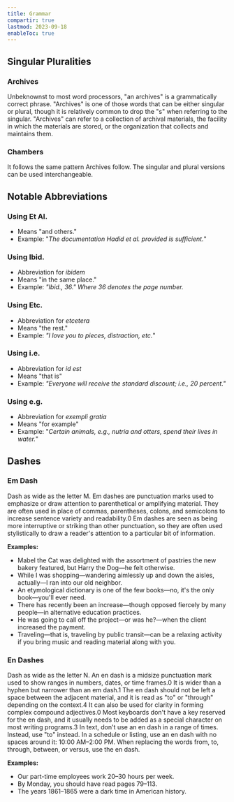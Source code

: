 ```yaml
---
title: Grammar
compartir: true
lastmod: 2023-09-18
enableToc: true
---
```

## Singular Pluralities

### Archives

Unbeknownst to most word processors, "an archives" is a grammatically correct phrase. "Archives" is one of those words that can be either singular or plural, though it is relatively common to drop the "s" when referring to the singular. "Archives" can refer to a collection of archival materials, the facility in which the materials are stored, or the organization that collects and maintains them.

### Chambers

It follows the same pattern Archives follow. The singular and plural versions can be used interchangeable.

## Notable Abbreviations

### Using Et Al.

* Means "and others."
* Example: "_The documentation Hadid et al. provided is sufficient._"

### Using Ibid.

* Abbreviation for _ibidem_
* Means "in the same place."
* Example: _"Ibid., 36." Where 36 denotes the page number._

### Using Etc.

* Abbreviation for _etcetera_
* Means "the rest."
* Example: _"I love you to pieces, distraction, etc._"

### Using i.e.

* Abbreviation for _id est_
* Means "that is"
* Example: _"Everyone will receive the standard discount; i.e., 20 percent."_

### Using e.g.

* Abbreviation for _exempli gratia_
* Means "for example"
* Example: "_Certain animals, e.g., nutria and otters, spend their lives in water._"

## Dashes

### Em Dash

Dash as wide as the letter M. Em dashes are punctuation marks used to emphasize or draw attention to parenthetical or amplifying material. They are often used in place of commas, parentheses, colons, and semicolons to increase sentence variety and readability.0 Em dashes are seen as being more interruptive or striking than other punctuation, so they are often used stylistically to draw a reader's attention to a particular bit of information.

**Examples:**

* Mabel the Cat was delighted with the assortment of pastries the new bakery featured, but Harry the Dog—he felt otherwise.
* While I was shopping—wandering aimlessly up and down the aisles, actually—I ran into our old neighbor.
* An etymological dictionary is one of the few books—no, it's the only book—you'll ever need.
* There has recently been an increase—though opposed fiercely by many people—in alternative education practices.
* He was going to call off the project—or was he?—when the client increased the payment.
* Traveling—that is, traveling by public transit—can be a relaxing activity if you bring music and reading material along with you.

### En Dashes

Dash as wide as the letter N. An en dash is a midsize punctuation mark used to show ranges in numbers, dates, or time frames.0 It is wider than a hyphen but narrower than an em dash.1 The en dash should not be left a space between the adjacent material, and it is read as "to" or "through" depending on the context.4 It can also be used for clarity in forming complex compound adjectives.0 Most keyboards don't have a key reserved for the en dash, and it usually needs to be added as a special character on most writing programs.3 In text, don't use an en dash in a range of times. Instead, use "to" instead. In a schedule or listing, use an en dash with no spaces around it: 10:00 AM–2:00 PM. When replacing the words from, to, through, between, or versus, use the en dash.

**Examples:**

* Our part-time employees work 20–30 hours per week.
* By Monday, you should have read pages 79–113.
* The years 1861–1865 were a dark time in American history.
